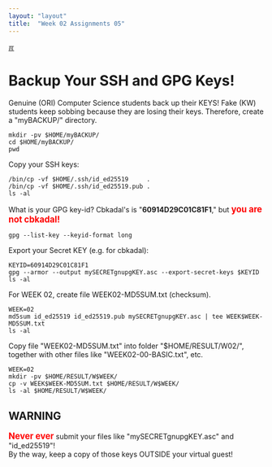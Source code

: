 ```yaml
---
layout: "layout"
title:  "Week 02 Assignments 05"
---
```


[&#x213C;](#idxXXX)<br id="idx000">
# Backup Your SSH and GPG Keys!

Genuine (ORI) Computer Science students back up their KEYS! 
Fake (KW) students keep sobbing because they are losing their keys.
Therefore, create a "myBACKUP/" directory.

```
mkdir -pv $HOME/myBACKUP/
cd $HOME/myBACKUP/
pwd

```

Copy your SSH keys:

```
/bin/cp -vf $HOME/.ssh/id_ed25519     .
/bin/cp -vf $HOME/.ssh/id_ed25519.pub .
ls -al

```

What is your GPG key-id? Cbkadal's is "<b>60914D29C01C81F1</b>," but 
<span style="color:red; font-weight:bold; font-size:larger;">you are not cbkadal!</span>

```
gpg --list-key --keyid-format long

```

Export your Secret KEY (e.g. for cbkadal):

```
KEYID=60914D29C01C81F1
gpg --armor --output mySECRETgnupgKEY.asc --export-secret-keys $KEYID
ls -al

```

For WEEK 02, create file WEEK02-MD5SUM.txt (checksum).

```
WEEK=02
md5sum id_ed25519 id_ed25519.pub mySECRETgnupgKEY.asc | tee WEEK$WEEK-MD5SUM.txt
ls -al

```

Copy file "WEEK02-MD5SUM.txt" into folder "$HOME/RESULT/W02/", 
together with other files like "WEEK02-00-BASIC.txt", etc.

```
WEEK=02
mkdir -pv $HOME/RESULT/W$WEEK/
cp -v WEEK$WEEK-MD5SUM.txt $HOME/RESULT/W$WEEK/
ls -al $HOME/RESULT/W$WEEK/

```

## WARNING

<span style="color:red; font-weight:bold; font-size:larger;">Never ever</span>
submit your files like "mySECRETgnupgKEY.asc" and "id_ed25519"!<br>
By the way, keep a copy of those keys OUTSIDE your virtual guest!

<br id="idxXXX"><br>

